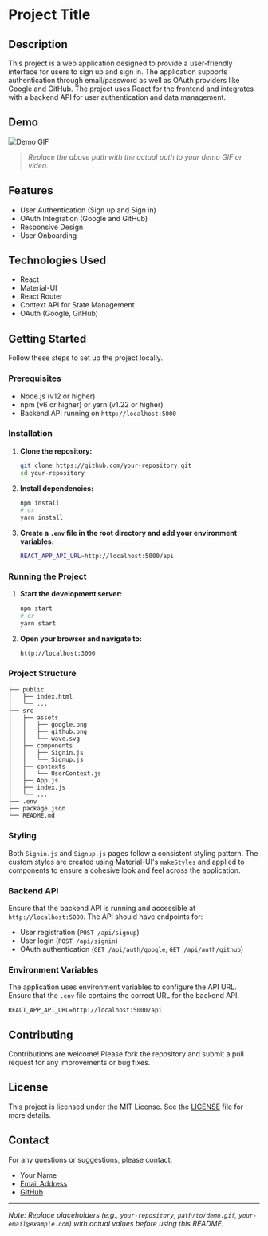 # Project Title

## Description

This project is a web application designed to provide a user-friendly interface for users to sign up and sign in. The application supports authentication through email/password as well as OAuth providers like Google and GitHub. The project uses React for the frontend and integrates with a backend API for user authentication and data management.

## Demo

![Demo GIF](path/to/demo.gif)

> *Replace the above path with the actual path to your demo GIF or video.*

## Features

- User Authentication (Sign up and Sign in)
- OAuth Integration (Google and GitHub)
- Responsive Design
- User Onboarding

## Technologies Used

- React
- Material-UI
- React Router
- Context API for State Management
- OAuth (Google, GitHub)

## Getting Started

Follow these steps to set up the project locally.

### Prerequisites

- Node.js (v12 or higher)
- npm (v6 or higher) or yarn (v1.22 or higher)
- Backend API running on `http://localhost:5000`

### Installation

1. **Clone the repository:**
    ```bash
    git clone https://github.com/your-repository.git
    cd your-repository
    ```

2. **Install dependencies:**
    ```bash
    npm install
    # or
    yarn install
    ```

3. **Create a `.env` file in the root directory and add your environment variables:**
    ```bash
    REACT_APP_API_URL=http://localhost:5000/api
    ```

### Running the Project

1. **Start the development server:**
    ```bash
    npm start
    # or
    yarn start
    ```

2. **Open your browser and navigate to:**
    ```
    http://localhost:3000
    ```

### Project Structure

```
├── public
│   ├── index.html
│   └── ...
├── src
│   ├── assets
│   │   ├── google.png
│   │   ├── github.png
│   │   └── wave.svg
│   ├── components
│   │   ├── Signin.js
│   │   └── Signup.js
│   ├── contexts
│   │   └── UserContext.js
│   ├── App.js
│   ├── index.js
│   └── ...
├── .env
├── package.json
└── README.md
```

### Styling

Both `Signin.js` and `Signup.js` pages follow a consistent styling pattern. The custom styles are created using Material-UI's `makeStyles` and applied to components to ensure a cohesive look and feel across the application.

### Backend API

Ensure that the backend API is running and accessible at `http://localhost:5000`. The API should have endpoints for:

- User registration (`POST /api/signup`)
- User login (`POST /api/signin`)
- OAuth authentication (`GET /api/auth/google`, `GET /api/auth/github`)

### Environment Variables

The application uses environment variables to configure the API URL. Ensure that the `.env` file contains the correct URL for the backend API.

```env
REACT_APP_API_URL=http://localhost:5000/api
```

## Contributing

Contributions are welcome! Please fork the repository and submit a pull request for any improvements or bug fixes.

## License

This project is licensed under the MIT License. See the [LICENSE](LICENSE) file for more details.

## Contact

For any questions or suggestions, please contact:

- Your Name
- [Email Address](mailto:your-email@example.com)
- [GitHub](https://github.com/your-username)

---

*Note: Replace placeholders (e.g., `your-repository`, `path/to/demo.gif`, `your-email@example.com`) with actual values before using this README.*